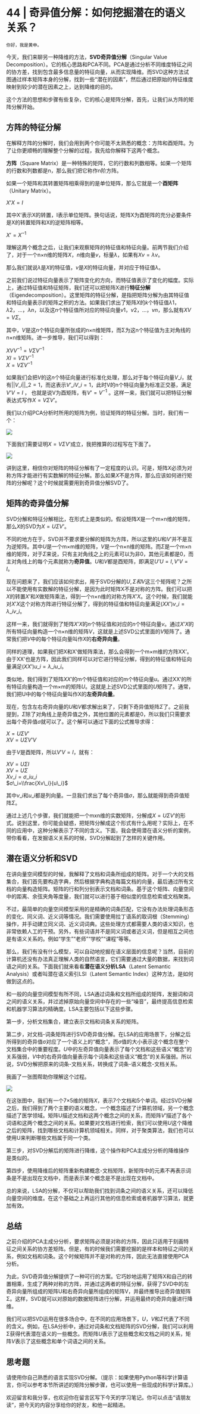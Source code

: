 # 44 | 奇异值分解：如何挖掘潜在的语义关系？

    你好，我是黄申。

今天，我们来聊另一种降维的方法，**SVD奇异值分解**（Singular Value Decomposition）。它的核心思路和PCA不同。PCA是通过分析不同维度特征之间的协方差，找到包含最多信息量的特征向量，从而实现降维。而SVD这种方法试图通过样本矩阵本身的分解，找到一些“潜在的因素”，然后通过把原始的特征维度映射到较少的潜在因素之上，达到降维的目的。

这个方法的思想和步骤有些复杂，它的核心是矩阵分解，首先，让我们从方阵的矩阵分解开始。

## 方阵的特征分解

在解释方阵的分解时，我们会用到两个你可能不太熟悉的概念：方阵和酉矩阵。为了让你更顺畅的理解整个分解的过程，我先给你解释下这两个概念。

**方阵**（Square Matrix）是一种特殊的矩阵，它的行数和列数相等。如果一个矩阵的行数和列数都是n，那么我们把它称作n阶方阵。

如果一个矩阵和其转置矩阵相乘得到的是单位矩阵，那么它就是一个**酉矩阵**（Unitary Matrix）。

$X’X=I$

其中X’表示X的转置，I表示单位矩阵。换句话说，矩阵X为酉矩阵的充分必要条件是X的转置矩阵和X的逆矩阵相等。

$X’=X^{-1}$

理解这两个概念之后，让我们来观察矩阵的特征值和特征向量。前两节我们介绍了，对于一个n×n维的矩阵$X$，$n$维向量$v$，标量$λ$，如果有$Xv=λv$。

那么我们就说$λ$是$X$的特征值，$v$是$X$的特征向量，并对应于特征值$λ$。

之前我们说过特征向量表示了矩阵变化的方向，而特征值表示了变化的幅度。实际上，通过特征值和特征矩阵，我们还可以把矩阵X进行**特征分解**（Eigendecomposition）。这里矩阵的特征分解，是指把矩阵分解为由其特征值和特征向量表示的矩阵之积的方法。如果我们求出了矩阵$X$的$k$个特征值$λ1，λ2，…，λn$，以及这$n$个特征值所对应的特征向量$v1，v2，…，vn$，那么就有$XV=VΣ$。

其中，$V$是这$n$个特征向量所张成的n×n维矩阵，而Σ为这n个特征值为主对角线的n×n维矩阵。进一步推导，我们可以得到：

$XVV^{-1}=VΣV^{-1}$  
$XI=VΣV^{-1}$  
$X=VΣV^{-1}$

如果我们会把$V$的这$n$个特征向量进行标准化处理，那么对于每个特征向量$V\_i$，就有$||V\_i||\_2=1$，而这表示$V’\_iV\_i=1$，此时V的n个特征向量为标准正交基，满足$V’V=I$ ， 也就是说V为酉矩阵，有$V’=V^{-1}$ 。这样一来，我们就可以把特征分解表达式写作$X=VΣV’$。

我们以介绍PCA分析时所用的矩阵为例，验证矩阵的特征分解。当时，我们有一个：

![](https://static001.geekbang.org/resource/image/33/0e/3384840ca067f7d9564de1ff74130e0e.png?wh=1090*972)

下面我们需要证明$X=VΣV’$成立，我把推算的过程写在下面了。

![](https://static001.geekbang.org/resource/image/83/14/83a16135267b7c38c26fccc0d8a41314.png?wh=1018*854)

讲到这里，相信你对矩阵的特征分解有了一定程度的认识。可是，矩阵$X$必须为对称方阵才能进行有实数解的特征分解。那么如果$X$不是方阵，那么应该如何进行矩阵的分解呢？这个时候就需要用到奇异值分解SVD了。

## 矩阵的奇异值分解

SVD分解和特征分解相比，在形式上是类似的。假设矩阵$X$是一个m×n维的矩阵，那么$X$的SVD为$X=UΣV’$。

不同的地方在于，SVD并不要求要分解的矩阵为方阵，所以这里的$U$和$V’$并不是互为逆矩阵。其中$U$是一个m×m维的矩阵，$V$是一个n×n维的矩阵。而$Σ$是一个m×n维的矩阵，对于$Σ$来说，只有主对角线之上的元素可以为非$0$，其他元素都是$0$，而主对角线上的每个元素就称为**奇异值**。$U$和$V$都是酉矩阵，即满足$U’U=I,V’V=I$。

现在问题来了，我们应该如何求出，用于SVD分解的$U,Σ和V$这三个矩阵呢？之所以不能使用有实数解的特征分解，是因为此时矩阵X不是对称的方阵。我们可以把$X$的转置$X’$和$X$做矩阵乘法，得到一个n×n维的对称方阵$X’X$。这个时候，我们就能对$X’X$这个对称方阵进行特征分解了，得到的特征值和特征向量满足$(XX’)v\_i=λ\_iv\_i$。

这样一来，我们就得到了矩阵$X’X$的$n$个特征值和对应的$n$个特征向量$v$。通过$X’X$的所有特征向量构造一个n×n维的矩阵$V$，这就是上述SVD公式里面的$V$矩阵了。通常我们把$V$中的每个特征向量叫作$X$的**右奇异向量**。

同样的道理，如果我们把X和X’做矩阵乘法，那么会得到一个m×m维的方阵XX’。由于XX’也是方阵，因此我们同样可以对它进行特征分解，得到的特征值和特征向量满足$(XX’)u\_i=λ\_iu\_i$。

类似地，我们得到了矩阵$XX’$的m个特征值和对应的m个特征向量$u$。通过XX’的所有特征向量构造一个m×m的矩阵$U$。这就是上述SVD公式里面的$U$矩阵了。通常，我们把U中的每个特征向量叫作X的**左奇异向量**。

现在，包含左右奇异向量的$U$和$V$都求解出来了，只剩下奇异值矩阵$Σ$了。之前我提到，$Σ$除了对角线上是奇异值之外，其他位置的元素都是$0$，所以我们只需要求出每个奇异值$σ$就可以了。这个解可以通过下面的公式推导求得：

$X=UΣV’$  
$XV=UΣV’V$

由于$V$是酉矩阵，所以$V’V=I$，就有：

$XV=UΣI$  
$XV=UΣ$  
$Xv\_i=σ\_iu\_i$  
$σ\_i=\\frac{Xv\_i}{u\_i}$

其中$v\_i$和$u\_i$都是列向量。一旦我们求出了每个奇异值$σ$，那么就能得到奇异值矩阵$Σ$。

通过上述几个步骤，我们就能把一个mxn维的实数矩阵，分解成$X=UΣV’$的形式。说到这里，你可能会疑惑，把矩阵分解成这个形式有什么用呢？实际上，在不同的应用中，这种分解表示了不同的含义。下面，我会使用潜在语义分析的案例，带你看看，在发掘语义关系的时候，SVD分解起到了怎样的关键作用。

## 潜在语义分析和SVD

在讲向量空间模型的时候，我解释了文档和词条所组成的矩阵。对于一个大的文档集合，我们首先要构造字典，然后根据字典构造每篇文档的向量，最后通过所有文档的向量构造矩阵。矩阵的行和列分别表示文档和词条。基于这个矩阵、向量空间中的距离、余弦夹角等度量，我们就可以进行基于相似度的信息检索或文档聚类。

不过，最简单的向量空间模型采用的是精确的词条匹配，它没有办法处理词条形态的变化、同义词、近义词等情况。我们需要使用拉丁语系的取词根（Stemming）操作，并手动建立同义词、近义词词典。这些处理方式都需要人类的语义知识，也非常依赖人工的干预。另外，有些词语并不是同义词或者近义词，但是相互之间也是有语义关系的。例如“学生”“老师”“学校”“课程”等等。

那么，我们有没有什么模型，可以自动地挖掘在语义层面的信息呢？当然，目前的计算机还没有办法真正理解人类的自然语言，它们需要通过大量的数据，来找到词语之间的关系。下面我们就来看看**潜在语义分析LSA**（Latent Semantic Analysis）或者叫潜在语义索引LSI（Latent Semantic Index）这种方法，是如何做到这点的。

和一般的向量空间模型有所不同，LSA通过词条和文档所组成的矩阵，发掘词和词之间的语义关系，并过滤掉原始向量空间中存在的一些“噪音”，最终提高信息检索和机器学习算法的精确度。LSA主要包括以下这些步骤。

第一步，分析文档集合，建立表示文档和词条关系的矩阵。

第二步，对文档-词条矩阵进行SVD奇异值分解。在LSA的应用场景下，分解之后所得到的奇异值σ对应了一个语义上的“概念”，而$σ$值的大小表示这个概念在整个文档集合中的重要程度。$U$中的左奇异值向量表示了每个文档和这些语义“概念”的关系强弱，$V$中的右奇异值向量表示每个词条和这些语义“概念”的关系强弱。所以说，SVD分解把原来的词条-文档关系，转换成了词条-语义概念-文档关系。

我画了一张图帮助你理解这个过程。

![](https://static001.geekbang.org/resource/image/95/c1/95c4ef346ab87eafcfa6e7236dc0cdc1.png?wh=1572*722)

在这张图中，我们有一个7×5维的矩阵$X$，表示7个文档和5个单词。经过SVD分解之后，我们得到了两个主要的语义概念，一个概念描述了计算机领域，另一个概念描述了医学领域。矩阵U描述文档和这两个概念之间的关系，而矩阵$V’$描述了各个词语和这两个概念之间的关系。如果要对文档进行检索，我们可以使用$U$这个降维之后的矩阵，找到哪些文档和计算机领域相关。同样，对于聚类算法，我们也可以使用U来判断哪些文档属于同一个类。

第三步，对SVD分解后的矩阵进行降维，这个操作和PCA主成分分析的降维操作是类似的。

第四步，使用降维后的矩阵重新构建概念-文档矩阵，新矩阵中的元素不再表示词条是不是出现在文档中，而是表示某个概念是不是出现在文档中。

总的来说，LSA的分解，不仅可以帮助我们找到词条之间的语义关系，还可以降低向量空间的维度。在这个基础之上再运行其他的信息检索或者机器学习算法，就更加有效。

## 总结

之前介绍的PCA主成分分析，要求矩阵必须是对称的方阵，因此只适用于刻画特征之间关系的协方差矩阵。但是，有的时候我们需要挖掘的是样本和特征之间的关系，例如文档和词条。这个时候矩阵并不是对称的方阵，因此无法直接使用PCA分析。

为此，SVD奇异值分解提供了一种可行的方案。它巧妙地运用了矩阵X和自己的转置相乘，生成了两种对称的方阵，并通过这两者的特征分解，获得了SVD中的左奇异向量所组成的矩阵U和右奇异向量所组成的矩阵V，并最终推导出奇异值矩阵Σ。这样，SVD就可以对原始的数据矩阵进行分解，并运用最终的奇异向量进行降维。

我们可以把SVD运用在很多场合中，在不同的应用场景下，$U，V$和$Σ$代表了不同的含义。例如，在LSA分析中，通过对词条和文档矩阵的SVD分解，我们可以利用Σ获得代表潜在语义的一些概念。而矩阵$U$表示了这些概念和文档之间的关系，矩阵$V$表示了这些概念和单个词语之间的关系。

## 思考题

请使用你自己熟悉的语言实现SVD分解。（提示：如果使用Python等科学计算语言，你可以参考本节所讲述的矩阵分解步骤，也可以使用一些现成的科学计算库。）

欢迎留言和我分享，也欢迎你在留言区写下今天的学习笔记。你可以点击“请朋友读”，把今天的内容分享给你的好友，和他一起精进。
    